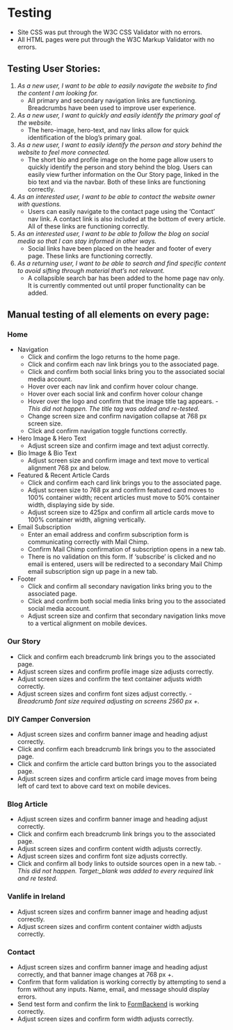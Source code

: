 # Testing
- Site CSS was put through the W3C CSS Validator with no errors. 
- All HTML pages were put through the W3C Markup Validator with no errors.

## Testing User Stories:
1. *As a new user, I want to be able to easily navigate the website to find the content I am looking for.*
    - All primary and secondary navigation links are functioning. Breadcrumbs have been used to improve user experience.
2. *As a new user, I want to quickly and easily identify the primary goal of the website.*
    - The hero-image, hero-text, and nav links allow for quick identification of the blog’s primary goal.
3. *As a new user, I want to easily identify the person and story behind the website to feel more connected.*
    - The short bio and profile image on the home page allow users to quickly identify the person and story behind the blog. Users can easily view further information on the Our Story page, linked in the bio text and via the navbar. Both of these links are functioning correctly.
4. *As an interested user, I want to be able to contact the website owner with questions.*
    - Users can easily navigate to the contact page using the ‘Contact’ nav link. A contact link is also included at the bottom of every article. All of these links are functioning correctly.
5. *As an interested user, I want to be able to follow the blog on social media so that I can stay informed in other ways.*
    -  Social links have been placed on the header and footer of every page. These links are functioning correctly.
6. *As a returning user, I want to be able to search and find specific content to avoid sifting through material that’s not relevant.*
    - A collapsible search bar has been added to the home page nav only. It is currently commented out until proper functionality can be added.

## Manual testing of all elements on every page:

### Home 
- Navigation 
    - Click and confirm the logo returns to the home page.
    - Click and confirm each nav link brings you to the associated page.
    - Click and confirm both social links bring you to the associated social media account.
    - Hover over each nav link and confirm hover colour change.
    - Hover over each social link and confirm hover colour change
    - Hover over the logo and confirm that the image title tag appears. - *This did not happen. The title tag was added and re-tested.*
    - Change screen size and confirm navigation collapse at 768 px screen size.
    - Click and confirm navigation toggle functions correctly.
- Hero Image & Hero Text
    - Adjust screen size and confirm image and text adjust correctly.
- Bio Image & Bio Text
    - Adjust screen size and confirm image and text move to vertical alignment 768 px and below.
- Featured & Recent Article Cards
    - Click and confirm each card link brings you to the associated page.
    - Adjust screen size to 768 px and confirm featured card moves to 100% container width; recent articles must move to 50% container width, displaying side by side.
    - Adjust screen size to 425px and confirm all article cards move to 100% container width, aligning vertically.
- Email Subscription
    - Enter an email address and confirm subscription form is communicating correctly with Mail Chimp. 
    - Confirm Mail Chimp confirmation of subscription opens in a new tab.
    - There is no validation on this form. If ‘subscribe’ is clicked and no email is entered, users will be redirected to a secondary Mail Chimp email subscription sign up page in a new tab.
- Footer 
    - Click and confirm all secondary navigation links bring you to the associated page.
    - Click and confirm both social media links bring you to the associated social media account.
    - Adjust screen size and confirm that secondary navigation links move to a vertical alignment on mobile devices.

### Our Story 
- Click and confirm each breadcrumb link brings you to the associated page.
- Adjust screen sizes and confirm profile image size adjusts correctly.
- Adjust screen sizes and confirm the text container adjusts width correctly.
- Adjust screen sizes and confirm font sizes adjust correctly. - *Breadcrumb font size required adjusting on screens 2560 px +.*

### DIY Camper Conversion 
- Adjust screen sizes and confirm banner image and heading adjust correctly.
- Click and confirm each breadcrumb link brings you to the associated page.
- Click and confirm the article card button brings you to the associated page.
- Adjust screen sizes and confirm article card image moves from being left of card text to above card text on mobile devices.

### Blog Article
- Adjust screen sizes and confirm banner image and heading adjust correctly.
- Click and confirm each breadcrumb link brings you to the associated page.
- Adjust screen sizes and confirm content width adjusts correctly.
- Adjust screen sizes and confirm font size adjusts correctly.
- Click and confirm all body links to outside sources open in a new tab. - *This did not happen. Target:_blank was added to every required link and re tested.*

### Vanlife in Ireland
-  Adjust screen sizes and confirm banner image and heading adjust correctly.
-  Adjust screen sizes and confirm content container width adjusts correctly.

### Contact
- Adjust screen sizes and confirm banner image and heading adjust correctly, and that banner image changes at 768 px +.
- Confirm that form validation is working correctly by attempting to send a form without any inputs. Name, email, and message should display errors.
- Send test form and confirm the link to [FormBackend](https://www.formbackend.com/) is working correctly.
- Adjust screen sizes and confirm form width adjusts correctly.